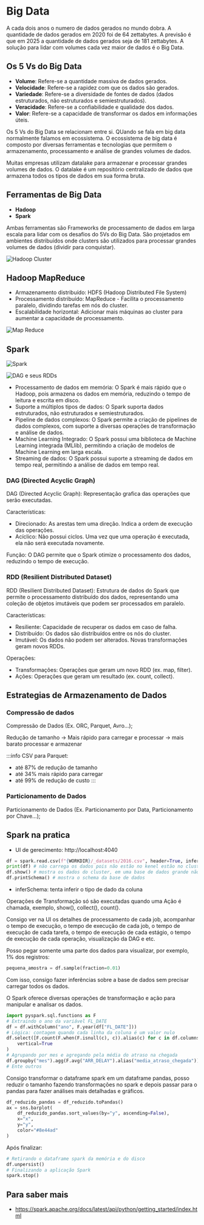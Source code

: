 # Big Data

A cada dois anos o numero de dados gerados no mundo dobra. A quantidade de dados gerados em 2020 foi de 64 zettabytes. A previsão é que em 2025 a quantidade de dados gerados seja de 181 zettabytes. A solução para lidar com volumes cada vez maior de dados é o Big Data.

## Os 5 Vs do Big Data

- **Volume**: Refere-se a quantidade massiva de dados gerados.
- **Velocidade**: Refere-se a rapidez com que os dados são gerados.
- **Variedade**: Refere-se a diversidade de fontes de dados (dados estruturados, não estruturados e semiestruturados).
- **Veracidade**: Refere-se a confiabilidade e qualidade dos dados.
- **Valor**: Refere-se a capacidade de transformar os dados em informações úteis.

Os 5 Vs do Big Data se relacionam entre si. QUando se fala em big data normalmente falamos em ecossistema. O ecossistema de big data é composto por diversas ferramentas e tecnologias que permitem o armazenamento, processamento e análise de grandes volumes de dados.

Muitas empresas utilizam datalake para armazenar e processar grandes volumes de dados. O datalake é um repositório centralizado de dados que armazena todos os tipos de dados em sua forma bruta.

## Ferramentas de Big Data

- **Hadoop**
- **Spark**

Ambas ferramentas são Frameworks de processamento de dados em larga escala para lidar com os desafios do 5Vs do Big Data.
São projetados em ambientes distribuídos onde clusters são utilizados para processar grandes volumes de dados (dividir para conquistar).

![Hadoop Cluster](https://www.researchgate.net/publication/349995008/figure/fig8/AS:1000407337811968@1615527104087/HDFS-Hadoop-cluster-architecture.png)

## Hadoop MapReduce

- Armazenamento distribuído: HDFS (Hadoop Distributed File System)
- Processamento distribuído: MapReduce - Facilita o processamento paralelo, dividindo tarefas em nós do cluster.
- Escalabilidade horizontal: Adicionar mais máquinas ao cluster para aumentar a capacidade de processamento.

![Map Reduce](https://imzye.com/assets/images/MapReduce.png)

## Spark

![Spark](https://www.researchgate.net/publication/330614514/figure/fig2/AS:718769693392896@1548379457253/Apache-Spark-architecture.png)

![DAG e seus RDDs](https://i.sstatic.net/yQf7L.png)

- Processamento de dados em memória: O Spark é mais rápido que o Hadoop, pois armazena os dados em memória, reduzindo o tempo de leitura e escrita em disco.
- Suporte a múltiplos tipos de dados: O Spark suporta dados estruturados, não estruturados e semiestruturados.
- Pipeline de dados complexos: O Spark permite a criação de pipelines de dados complexos, com suporte a diversas operações de transformação e análise de dados.
- Machine Learning Integrado: O Spark possui uma biblioteca de Machine Learning integrada (MLlib), permitindo a criação de modelos de Machine Learning em larga escala.
- Streaming de dados: O Spark possui suporte a streaming de dados em tempo real, permitindo a análise de dados em tempo real.


### DAG (Directed Acyclic Graph)
DAG (Directed Acyclic Graph): Representação grafica das operações que serão executadas.

Características:
- Direcionado: As arestas tem uma direção. Indica a ordem de execução das operações.
- Acíclico: Não possui ciclos. Uma vez que uma operação é executada, ela não será executada novamente.

Função: O DAG permite que o Spark otimize o processamento dos dados, reduzindo o tempo de execução.

### RDD (Resilient Distributed Dataset)
RDD (Resilient Distributed Dataset): Estrutura de dados do Spark que permite o processamento distribuído dos dados, representando uma coleção de objetos imutáveis que podem ser processados em paralelo.

Características:
- Resiliente: Capacidade de recuperar os dados em caso de falha.
- Distribuído: Os dados são distribuídos entre os nós do cluster.
- Imutável: Os dados não podem ser alterados. Novas transformações geram novos RDDs.
  
Operações:
- Transformações: Operações que geram um novo RDD (ex. map, filter).
- Ações: Operações que geram um resultado (ex. count, collect).

## Estrategias de Armazenamento de Dados

### Compressão de dados

Compressão de Dados (Ex. ORC, Parquet, Avro...);

Redução de tamanho -> Mais rápido para carregar e processar -> mais barato processar e armazenar  

:::info
CSV para Parquet:
- até 87% de redução de tamanho
- até 34% mais rápido para carregar
- até 99% de redução de custo
:::

### Particionamento de Dados

Particionamento de Dados (Ex. Particionamento por Data, Particionamento por Chave...);

## Spark na pratica

- UI de gerecimento: http://localhost:4040

```python
df = spark.read.csv(f"{WORKDIR}/_datasets/2016.csv", header=True, inferSchema=True)
print(df) # não carrega os dados pois não estão no kenel estão no cluster
df.show() # mostra os dados do cluster, em uma base de dados grande não é recomendado, pode demorar muito e travar o cluster
df.printSchema() # mostra o schema da base de dados
```

- inferSchema: tenta inferir o tipo de dado da coluna

Operações de Transformação só são executadas quando uma Ação é chamada, exemplo, show(), collect(), count().

Consigo ver na UI os detalhes de processamento de cada job, acompanhar o tempo de execução, o tempo de execução de cada job, o tempo de execução de cada tarefa, o tempo de execução de cada estágio, o tempo de execução de cada operação, visualização da DAG e etc.

Posso pegar somente uma parte dos dados para visualizar, por exemplo, 1% dos registros:

```python
pequena_amostra = df.sample(fraction=0.01)
```

Com isso, consigo fazer inferências sobre a base de dados sem precisar carregar todos os dados.

O Spark oferece diversas operações de transformação e ação para manipular e analisar os dados.

```python
import pyspark.sql.functions as F
# Extraindo o ano da variável FL_DATE
df = df.withColumn("ano", F.year(df["FL_DATE"]))
# Lógica: contagem quando cada linha da coluna é um valor nulo
df.select([F.count(F.when(F.isnull(c), c)).alias(c) for c in df.columns]).show(
    vertical=True
)
# Agrupando por mes e agregando pela média do atraso na chegada
df.groupby("mes").agg(F.avg("ARR_DELAY").alias("media_atraso_chegada")).show()
# Ente outros
```

Consigo transformar o dataframe spark em um dataframe pandas, posso reduzir o tamanho fazendo transformações no spark e depois passar para o pandas para fazer análises mais detalhadas e gráficos.

```python
df_reduzido_pandas = df_reduzido.toPandas()
ax = sns.barplot(
    df_reduzido_pandas.sort_values(by="y", ascending=False),
    x="x",
    y="y",
    color="#8e44ad"
)
```

Após finalizar:

```python
# Retirando o dataframe spark da memória e do disco
df.unpersist()
# Finalizando a aplicação Spark
spark.stop()
```


## Para saber mais

- https://spark.apache.org/docs/latest/api/python/getting_started/index.html